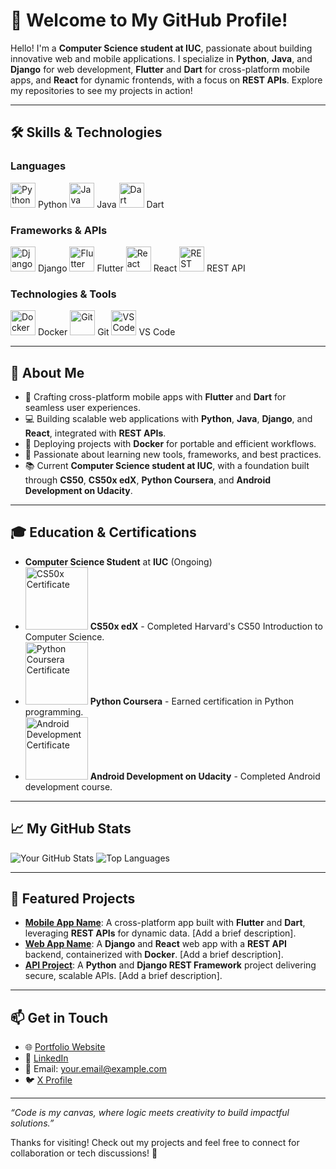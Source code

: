 # 👋 Welcome to My GitHub Profile!

Hello! I'm a **Computer Science student at IUC**, passionate about building innovative web and mobile applications. I specialize in **Python**, **Java**, and **Django** for web development, **Flutter** and **Dart** for cross-platform mobile apps, and **React** for dynamic frontends, with a focus on **REST APIs**. Explore my repositories to see my projects in action!

---

## 🛠️ Skills & Technologies

### Languages
<img src="https://cdn.jsdelivr.net/gh/devicons/devicon/icons/python/python-original.svg" alt="Python" width="40" height="40"/> Python
<img src="https://cdn.jsdelivr.net/gh/devicons/devicon/icons/java/java-original.svg" alt="Java" width="40" height="40"/> Java
<img src="https://cdn.jsdelivr.net/gh/devicons/devicon/icons/dart/dart-original.svg" alt="Dart" width="40" height="40"/> Dart

### Frameworks & APIs
<img src="https://cdn.jsdelivr.net/gh/devicons/devicon/icons/django/django-plain.svg" alt="Django" width="40" height="40"/> Django
<img src="https://cdn.jsdelivr.net/gh/devicons/devicon/icons/flutter/flutter-original.svg" alt="Flutter" width="40" height="40"/> Flutter
<img src="https://cdn.jsdelivr.net/gh/devicons/devicon/icons/react/react-original.svg" alt="React" width="40" height="40"/> React
<img src="https://cdn.jsdelivr.net/gh/devicons/devicon/icons/fastapi/fastapi-original.svg" alt="REST API" width="40" height="40"/> REST API

### Technologies & Tools
<img src="https://cdn.jsdelivr.net/gh/devicons/devicon/icons/docker/docker-original.svg" alt="Docker" width="40" height="40"/> Docker
<img src="https://cdn.jsdelivr.net/gh/devicons/devicon/icons/git/git-original.svg" alt="Git" width="40" height="40"/> Git
<img src="https://cdn.jsdelivr.net/gh/devicons/devicon/icons/vscode/vscode-original.svg" alt="VS Code" width="40" height="40"/> VS Code

---

## 🌟 About Me
- 📱 Crafting cross-platform mobile apps with **Flutter** and **Dart** for seamless user experiences.
- 💻 Building scalable web applications with **Python**, **Java**, **Django**, and **React**, integrated with **REST APIs**.
- 🐳 Deploying projects with **Docker** for portable and efficient workflows.
- 🚀 Passionate about learning new tools, frameworks, and best practices.
- 📚 Current **Computer Science student at IUC**, with a foundation built through **CS50**, **CS50x edX**, **Python Coursera**, and **Android Development on Udacity**.

---

## 🎓 Education & Certifications
- **Computer Science Student** at **IUC** (Ongoing)
- <a href="https://cs50.harvard.edu/certificates/your-certificate-id"><img src="https://images.credly.com/images/1e1c5d43-9e0e-4671-bd76-1d2241b54e0e/CS50x.png" alt="CS50x Certificate" width="100"/></a> **CS50x edX** - Completed Harvard's CS50 Introduction to Computer Science.
- <a href="https://www.coursera.org/account/accomplishments/certificate/your-certificate-id"><img src="https://images.credly.com/images/1c2c2f3b-3f7e-4e7a-9c3e-1b7b4e4b5a6a/python_badge.png" alt="Python Coursera Certificate" width="100"/></a> **Python Coursera** - Earned certification in Python programming.
- <a href="https://www.udacity.com/certificate/your-certificate-id"><img src="https://images.credly.com/images/4e4e4e4e-2f2f-4e4e-8e8e-4e4e4e4e4e4e/android_developer.png" alt="Android Development Certificate" width="100"/></a> **Android Development on Udacity** - Completed Android development course.

---

## 📈 My GitHub Stats
![Your GitHub Stats](https://github-readme-stats.vercel.app/api?username=yourusername&show_icons=true&theme=radical)
![Top Languages](https://github-readme-stats.vercel.app/api/top-langs/?username=yourusername&layout=compact&theme=radical)

---

## 📂 Featured Projects
- **[Mobile App Name](https://github.com/yourusername/mobile-app)**: A cross-platform app built with **Flutter** and **Dart**, leveraging **REST APIs** for dynamic data. [Add a brief description].
- **[Web App Name](https://github.com/yourusername/web-app)**: A **Django** and **React** web app with a **REST API** backend, containerized with **Docker**. [Add a brief description].
- **[API Project](https://github.com/yourusername/api-project)**: A **Python** and **Django REST Framework** project delivering secure, scalable APIs. [Add a brief description].

---

## 📫 Get in Touch
- 🌐 [Portfolio Website](https://yourportfolio.com)
- 💼 [LinkedIn](https://www.linkedin.com/in/yourprofile)
- 📧 Email: your.email@example.com
- 🐦 [X Profile](https://x.com/yourusername)

---

*“Code is my canvas, where logic meets creativity to build impactful solutions.”*

Thanks for visiting! Check out my projects and feel free to connect for collaboration or tech discussions! 🚀
